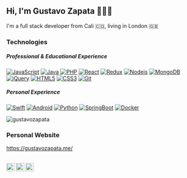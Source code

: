 ## Hi, I'm Gustavo Zapata 👨🏻‍💻

I'm a full stack developer from Cali 🇨🇴, living in London 🇬🇧

### Technologies
##### Professional & Educational Experience
[![JavaScript](https://img.shields.io/badge/-JavaScript-black?style=flat&logo=javascript&link=https://github.com/gustavozapata)](https://github.com/gustavozapata)
[![Java](https://img.shields.io/badge/Java-orange?style=flat&logo=java&logoColor=white&link=https://github.com/gustavozapata)](https://github.com/gustavozapata)
[![PHP](https://img.shields.io/badge/-PHP-9cf?style=flat&logo=php&link=https://github.com/gustavozapata)](https://github.com/gustavozapata) 
[![React](https://img.shields.io/badge/-React-blue?style=flat&logo=react&logoColor=white&link=https://github.com/gustavozapata)](https://github.com/gustavozapata) 
[![Redux](https://img.shields.io/badge/-Redux-blueviolet?style=flat&logo=redux&link=https://github.com/gustavozapata)](https://github.com/gustavozapata) 
[![Nodejs](https://img.shields.io/badge/-Nodejs-black?style=flat&logo=Node.js&link=https://github.com/gustavozapata)](https://github.com/gustavozapata) 
[![MongoDB](https://img.shields.io/badge/-MongoDB-brigthgreen?style=flat&logo=mongodb&logoColor=white&link=https://github.com/gustavozapata)](https://github.com/gustavozapata)
[![jQuery](https://img.shields.io/badge/-jQuery-black?style=flat&logo=jquery&link=https://github.com/gustavozapata)](https://github.com/gustavozapata)
[![HTML5](https://img.shields.io/badge/-HTML5-E34F26?style=flat&logo=html5&logoColor=white&link=https://github.com/gustavozapata)](https://github.com/gustavozapata) 
[![CSS3](https://img.shields.io/badge/-CSS3-1572B6?style=flat&logo=css3&link=https://github.com/gustavozapata)](https://github.com/gustavozapata) 
[![Git](https://img.shields.io/badge/-Git-black?style=flat&logo=git&link=https://github.com/gustavozapata)](https://github.com/gustavozapata)

##### Personal Experience
[![Swift](https://img.shields.io/badge/-Swift-black?style=flat&logo=swift&link=https://github.com/gustavozapata)](https://github.com/gustavozapata)
[![Android](https://img.shields.io/badge/-AndroidStudio-black?style=flat&logo=android&link=https://github.com/gustavozapata)](https://github.com/gustavozapata)
[![Python](https://img.shields.io/badge/-Python-yellow?style=flat&logo=python&link=https://github.com/gustavozapata)](https://github.com/gustavozapata)
[![SpringBoot](https://img.shields.io/badge/-Springboot-brigthgreen?style=flat&logo=spring&logoColor=white&link=https://github.com/gustavozapata)](https://github.com/gustavozapata)
[![Docker](https://img.shields.io/badge/-Docker-blue?style=flat&logo=docker&logoColor=white&link=https://github.com/gustavozapata)](https://github.com/gustavozapata)


<img src="https://github-readme-stats.vercel.app/api?username=gustavozapata&show_icons=true" alt="gustavozapata" />    

### Personal Website
https://gustavozapata.me/

<br/>
<a href="https://www.linkedin.com/in/gustavo-zapata/">
  <img align="left" alt="Linkedin" width="22px" src="https://cdn.jsdelivr.net/npm/simple-icons@v3/icons/linkedin.svg" />
</a>
<a href="https://stackoverflow.com/users/6099890/gustavozapata">
  <img align="left" alt="StackOverflow" width="22px" src="https://cdn.jsdelivr.net/npm/simple-icons@v3/icons/stackoverflow.svg" />
</a>
<a href="https://www.hackerrank.com/tavordie">
  <img align="left" alt="Leetcode" width="22px" src="https://cdn.jsdelivr.net/npm/simple-icons@v3/icons/hackerrank.svg" />
</a>

<!--
**gustavozapata/gustavozapata** is a ✨ _special_ ✨ repository because its `README.md` (this file) appears on your GitHub profile.

Here are some ideas to get you started:

- 🔭 I’m currently working on ...
- 🌱 I’m currently learning ...
- 👯 I’m looking to collaborate on ...
- 🤔 I’m looking for help with ...
- 💬 Ask me about ...
- 📫 How to reach me: ...
- 😄 Pronouns: ...
- ⚡ Fun fact: ...
-->
